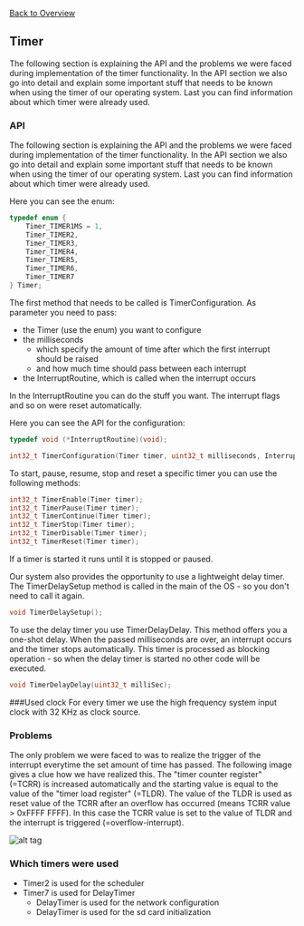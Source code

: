 [Back to Overview](https://github.com/BRO-FHV/docs/blob/master/README.md)
## <a name="Timer"></a>Timer
The following section is explaining the API and the problems we were faced during implementation of the timer functionality. In the API section we also go into detail and explain some important stuff that needs to be known when using the timer of our operating system. Last you can find information about which timer were already used.

### API
The following section is explaining the API and the problems we were faced during implementation of the timer functionality. In the API section we also go into detail and explain some important stuff that needs to be known when using the timer of our operating system. Last you can find information about which timer were already used.

Here you can see the enum: 
```c
typedef enum {
	Timer_TIMER1MS = 1,
	Timer_TIMER2,
	Timer_TIMER3,
	Timer_TIMER4,
	Timer_TIMER5,
	Timer_TIMER6,
	Timer_TIMER7
} Timer;
```

The first method that needs to be called is TimerConfiguration. As parameter you need to pass:

- the Timer (use the enum) you want to configure
- the milliseconds
	- which specify the amount of time after which the first interrupt should be raised
	- and how much time should pass between each interrupt
- the InterruptRoutine, which is called when the interrupt occurs

In the InterruptRoutine you can do the stuff you want. The interrupt flags and so on were reset automatically.

Here you can see the API for the configuration:
```c
typedef void (*InterruptRoutine)(void);

int32_t TimerConfiguration(Timer timer, uint32_t milliseconds, InterruptRoutine routine);
```

To start, pause, resume, stop and reset a specific timer you can use the following methods:
```c
int32_t TimerEnable(Timer timer);
int32_t TimerPause(Timer timer);
int32_t TimerContinue(Timer timer);
int32_t TimerStop(Timer timer);
int32_t TimerDisable(Timer timer);
int32_t TimerReset(Timer timer);
```
If a timer is started it runs until it is stopped or paused.

Our system also provides the opportunity to use a lightweight delay timer. The TimerDelaySetup method is called in the main of the OS - so you don't need to call it again.
```c
void TimerDelaySetup();
```

To use the delay timer you use TimerDelayDelay. This method offers you a one-shot delay. When the passed milliseconds are over, an interrupt occurs and the timer stops automatically. This timer is processed as blocking operation - so when the delay timer is started no other code will be executed.
```c
void TimerDelayDelay(uint32_t milliSec);
```

###Used clock
For every timer we use the high frequency system input clock with 32 KHz as clock source.

### Problems
The only problem we were faced to was to realize the trigger of the interrupt everytime the set amount of time has passed. The following image gives a clue how we have realized this. The "timer counter register" (=TCRR) is increased automatically and the starting value is equal to the value of the "timer load register" (=TLDR). The value of the TLDR is used as reset value of the TCRR after an overflow has occurred (means TCRR value > 0xFFFF FFFF). In this case the TCRR value is set to the value of TLDR and the interrupt is triggered (=overflow-interrupt). 

![alt tag](https://raw.github.com/BRO-FHV/docs/master/images/timer.png)

### Which timers were used
- Timer2 is used for the scheduler
- Timer7 is used for DelayTimer 
	- DelayTimer is used for the network configuration
	- DelayTimer is used for the sd card initialization
